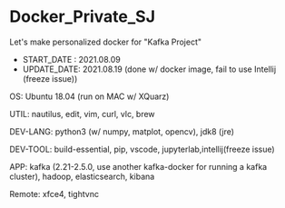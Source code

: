 # Docker_Private_SJ

Let's make personalized docker for "Kafka Project"

- START_DATE : 2021.08.09
- UPDATE_DATE: 2021.08.19 (done w/ docker image, fail to use Intellij (freeze issue))

OS: Ubuntu 18.04 (run on MAC w/ XQuarz)

UTIL: nautilus, edit, vim, curl, vlc, brew

DEV-LANG: python3 (w/ numpy, matplot, opencv), jdk8 (jre)

DEV-TOOL: build-essential, pip, vscode, jupyterlab,intellij(freeze issue)

APP: kafka (2.21-2.5.0, use another kafka-docker for running a kafka cluster), hadoop, elasticsearch, kibana

Remote: xfce4, tightvnc
 

